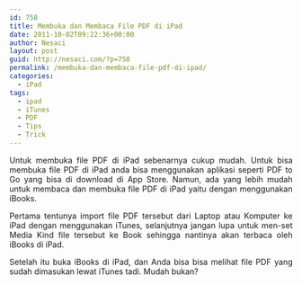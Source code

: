 ```yaml
---
id: 758
title: Membuka dan Membaca File PDF di iPad
date: 2011-10-02T09:22:36+00:00
author: Nesaci
layout: post
guid: http://nesaci.com/?p=758
permalink: /membuka-dan-membaca-file-pdf-di-ipad/
categories:
  - iPad
tags:
  - ipad
  - iTunes
  - PDF
  - Tips
  - Trick
---
```

<p style="text-align: justify;">
  Untuk membuka file PDF di iPad sebenarnya cukup mudah. Untuk bisa membuka file PDF di iPad anda bisa menggunakan aplikasi seperti PDF to Go yang bisa di download di App Store. Namun, ada yang lebih mudah untuk membaca dan membuka file PDF di iPad yaitu dengan menggunakan iBooks.
</p>

<p style="text-align: justify;">
  Pertama tentunya import file PDF tersebut dari Laptop atau Komputer ke iPad dengan menggunakan iTunes, selanjutnya jangan lupa untuk men-set Media Kind file tersebut ke Book sehingga nantinya akan terbaca oleh iBooks di iPad.
</p>

<p style="text-align: justify;">
  Setelah itu buka iBooks di iPad, dan Anda bisa bisa melihat file PDF yang sudah dimasukan lewat iTunes tadi. Mudah bukan?
</p>